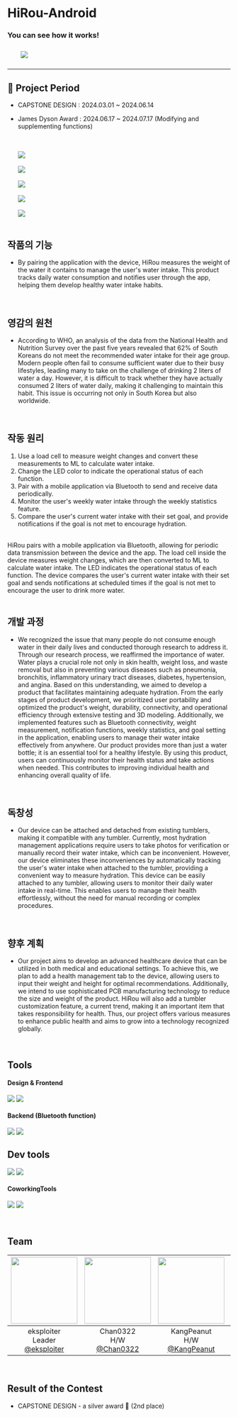 # HiRou-Android
### You can see how it works!
<a href="https://www.youtube.com/watch?v=0itAvftwnco">
        <img 
            src="https://img.shields.io/badge/YouTube-FF0000?style=for-the-badge&logo=YouTube&logoColor=white&link=https://www.youtube.com/watch?v=0itAvftwnco"
            style="height: auto; margin-left: 20px; margin-right: 20px; padding: 10px;"/>
    </a>
    <br>

---

## 📆 Project Period
- CAPSTONE DESIGN : 2024.03.01 ~ 2024.06.14
- James Dyson Award : 2024.06.17 ~ 2024.07.17 (Modifying and supplementing functions)

  <br/>
  <br/>
  
  <img src="https://github.com/user-attachments/assets/fb85aebc-828d-4178-b72a-1a965114765f" />
  <br/>
  <br/>
  <img src="https://github.com/user-attachments/assets/b3adb0a1-5b2f-4fbd-9685-18929307aa53" />
  <br/>
  <br/>
  <img src="https://github.com/user-attachments/assets/d041d180-9f97-48ed-9ee9-6901b56eb98c" />
  <br/>
  <br/>
  <img src="https://github.com/user-attachments/assets/671aab50-a255-4c1d-92cc-236643c13393" />
  <br/>
  <br/>
  <img src="https://github.com/user-attachments/assets/0cb0f065-9058-4a4c-98cc-dd567194ef0d" />

  <br/>
  <br/>

## 작품의 기능
- By pairing the application with the device, HiRou measures the weight of the water it contains to manage the user's water intake. This product tracks daily water consumption and notifies user through the app, helping them develop healthy water intake habits.
<br/>

## 영감의 원천
-  According to WHO, an analysis of the data from the National Health and Nutrition Survey over the past five years revealed that 62% of South Koreans do not meet the recommended water intake for their age group. Modern people often fail to consume sufficient water due to their busy lifestyles, leading many to take on the challenge of drinking 2 liters of water a day. However, it is difficult to track whether they have actually consumed 2 liters of water daily, making it challenging to maintain this habit. This issue is occurring not only in South Korea but also worldwide.
<br/>

## 작동 원리 
1. Use a load cell to measure weight changes and convert these measurements to ML to calculate water intake.
2. Change the LED color to indicate the operational status of each function.
3. Pair with a mobile application via Bluetooth to send and receive data periodically.
4. Monitor the user's weekly water intake through the weekly statistics feature.
5. Compare the user's current water intake with their set goal, and provide notifications if the goal is not met to encourage hydration.
<br>
  HiRou pairs with a mobile application via Bluetooth, allowing for periodic data transmission between the device and the app. The load cell inside the device measures weight changes, which are then converted to ML to calculate water intake. The LED indicates the operational status of each function. The device compares the user's current water intake with their set goal and sends notifications at scheduled times if the goal is not met to encourage the user to drink more water.

<br>
<br/>

## 개발 과정
- We recognized the issue that many people do not consume enough water in their daily lives and conducted thorough research to address it. Through our research process, we reaffirmed the importance of water. Water plays a crucial role not only in skin health, weight loss, and waste removal but also in preventing various diseases such as pneumonia, bronchitis, inflammatory urinary tract diseases, diabetes, hypertension, and angina. Based on this understanding, we aimed to develop a product that facilitates maintaining adequate hydration. From the early stages of product development, we prioritized user portability and optimized the product's weight, durability, connectivity, and operational efficiency through extensive testing and 3D modeling. Additionally, we implemented features such as Bluetooth connectivity, weight measurement, notification functions, weekly statistics, and goal setting in the application, enabling users to manage their water intake effectively from anywhere. Our product provides more than just a water bottle; it is an essential tool for a healthy lifestyle. By using this product, users can continuously monitor their health status and take actions when needed. This contributes to improving individual health and enhancing overall quality of life.
<br/>

## 독창성
- Our device can be attached and detached from existing tumblers, making it compatible with any tumbler. Currently, most hydration management applications require users to take photos for verification or manually record their water intake, which can be inconvenient. However, our device eliminates these inconveniences by automatically tracking the user's water intake when attached to the tumbler, providing a convenient way to measure hydration. This device can be easily attached to any tumbler, allowing users to monitor their daily water intake in real-time. This enables users to manage their health effortlessly, without the need for manual recording or complex procedures.
<br/>

## 향후 계획
- Our project aims to develop an advanced healthcare device that can be utilized in both medical and educational settings. To achieve this, we plan to add a health management tab to the device, allowing users to input their weight and height for optimal recommendations. Additionally, we intend to use sophisticated PCB manufacturing technology to reduce the size and weight of the product. HiRou will also add a tumbler customization feature, a current trend, making it an important item that takes responsibility for health. Thus, our project offers various measures to enhance public health and aims to grow into a technology recognized globally.
<br/>


## Tools
#### Design & Frontend
<p>
  <img src="https://img.shields.io/badge/Android-34A853?style=for-the-badge&logo=Android&logoColor=white"/>
  <img src="https://img.shields.io/badge/Gradle-02303A?style=for-the-badge&logo=Gradle&logoColor=white"/>
</p>


#### Backend (Bluetooth function)
<p>
  <img src="https://img.shields.io/badge/Android-34A853?style=for-the-badge&logo=Android&logoColor=white"/>
  <img src="https://img.shields.io/badge/Gradle-02303A?style=for-the-badge&logo=Gradle&logoColor=white"/>
</p>

## Dev tools
<p> 
  <img src="https://img.shields.io/badge/Arduino-00878F?style=for-the-badge&logo=Arduino&logoColor=white"/>
  <img src="https://img.shields.io/badge/github-%23121011.svg?style=for-the-badge&logo=github&logoColor=white">
</p>

#### CoworkingTools
<p>
  <img src="https://img.shields.io/badge/Notion-000000?style=for-the-badge&logo=notion&logoColor=white"/>
  <img src="https://img.shields.io/badge/ZOOM-0B5CFF?style=for-the-badge&logo=ZOOM&logoColor=white"/>
</p>
<br>

## Team
|<img src="https://avatars.githubusercontent.com/u/136697128?v=4" width="150" height="150"/>|<img src="https://avatars.githubusercontent.com/u/70271230?v=4" width="150" height="150"/>|<img src="https://avatars.githubusercontent.com/u/164983782?v=4" width="150" height="150"/>|<img src="https://avatars.githubusercontent.com/u/164983586?v=4" width="150" height="150"/>|<img src="https://avatars.githubusercontent.com/u/164983694?v=4" width="150" height="150"/>|
|:-:|:-:|:-:|:-:|:-:|
|eksploiter<br/>Leader<br/>[@eksploiter](https://github.com/eksploiter)|Chan0322<br/>H/W<br/>[@Chan0322](https://github.com/Chan0322)|KangPeanut<br/>H/W<br/>[@KangPeanut](https://github.com/KangPeanut)|papjukuk<br/>S/W<br/>[@papjukuk](https://github.com/papjukuk)|8haneol8<br/>S/W<br/>[@8haneol8](https://github.com/8haneol8)|
<br/>

## Result of the Contest
- CAPSTONE DESIGN - a silver award 🥈 (2nd place)
